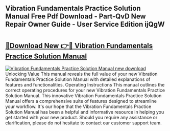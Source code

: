 ## Vibration Fundamentals Practice Solution Manual Free Pdf Download - Part-QvD New Repair Owner Guide - User Service Edition ijQgW

# <h2><a href="http://bc5184.oget.top/?id=Vibration+Fundamentals+Practice+Solution+Manual">🔗Download New 👉🔴 Vibration Fundamentals Practice Solution Manual</a></h2>

[![Vibration Fundamentals Practice Solution Manual new download](https://i.imgur.com/5g1atiW.png)](http://bc5184.oget.top/?id=Vibration+Fundamentals+Practice+Solution+Manual)
Unlocking Value This manual reveals the full value of your new Vibration Fundamentals Practice Solution Manual with detailed explanations of features and functionalities. Operating Instructions This manual outlines the correct operating procedures for your new Vibration Fundamentals Practice Solution Manual. This innovative Vibration Fundamentals Practice Solution Manual offers a comprehensive suite of features designed to streamline your workflow. It's our hope that the Vibration Fundamentals Practice Solution Manual has been a helpful and informative resource in helping you get started with your new product. Should you require any assistance or clarification, please do not hesitate to contact our customer support team.
